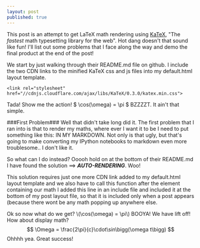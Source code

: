 ```yaml
---
layout: post
published: true
---
```



This post is an attempt to get LaTeX math rendering using [KaTeX](https://khan.github.io/KaTeX/), "The _fastest_ math typesetting library for the web". Hot dang doesn't that sound like fun! I'll list out some problems that I face along the way and demo the final product at the end of the post!

We start by just walking through their README.md file on github. I include the two CDN links to the minified KaTeX css and js files into my default.html layout template. 

	<link rel="stylesheet" href="//cdnjs.cloudflare.com/ajax/libs/KaTeX/0.3.0/katex.min.css">
<script src="//cdnjs.cloudflare.com/ajax/libs/KaTeX/0.3.0/katex.min.js"></script>

Tada! Show me the action! \$ \cos(\omega) = \pi \$
BZZZZT. It ain't that simple.

###First Problem###
Well that didn't take long did it. The first problem that I ran into is that to render my maths, where ever I want it to be I need to put something like this:
	<script>katex.render("\cos(\omega) = \pi", element);</script>
IN MY MARKDOWN. Not only is that ugly, but that's going to make converting my IPython notebooks to markdown even more troublesome.. I don't like it.

So what can I do instead? Ooooh hold on at the bottom of their README.md I have found the solution ==> __*AUTO-RENDERING*__. Woo!

This solution requires just one more CDN link added to my default.html layout template
	<script src="//cdnjs.cloudflare.com/ajax/libs/KaTeX/0.5.1/contrib/auto-render.min.js"></script>
and we also have to call this function after the element containing our math
	<script>renderMathInElement(document.getElementById("example"));</script>
I added this line in an include file and included it at the bottom of my post layout file, so that it is included only when a post appears (because there wont be any math popping up anywhere else.

Ok so now what do we get? \\(\cos(\omega) = \pi\\) 
BOOYA! We have lift off!
How about display math? 
$$ \Omega = \frac{2\pi}{c}\cdot\sin\bigg(\omega t\bigg) $$
Ohhhh yea. Great success!









